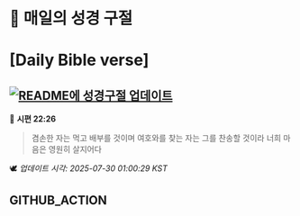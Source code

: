 # 🙏 매일의 성경 구절
# [Daily Bible verse]
## [![README에 성경구절 업데이트](https://github.com/DONGSUKA/first_test/actions/workflows/update-readme-bible.yml/badge.svg)](https://github.com/DONGSUKA/first_test/actions/workflows/update-readme-bible.yml)
<!-- START_BIBLE_VERSE -->
📖 **시편 22:26**
> 겸손한 자는 먹고 배부를 것이며 여호와를 찾는 자는 그를 찬송할 것이라 너희 마음은 영원히 살지어다

🕊️ _업데이트 시각: 2025-07-30 01:00:29 KST_
  <!-- END_BIBLE_VERSE -->
## GITHUB_ACTION

